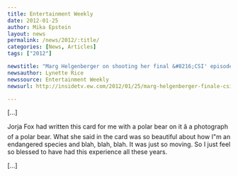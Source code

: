 ```yaml
---
title: Entertainment Weekly
date: 2012-01-25
author: Mika Epstein
layout: news
permalink: /news/2012/:title/
categories: [News, Articles]
tags: ["2012"]

newstitle: "Marg Helgenberger on shooting her final &#8216;CSI' episode, airing tonight: &#8216;Really intense'  "
newsauthor: Lynette Rice  
newssource: Entertainment Weekly  
newsurl: http://insidetv.ew.com/2012/01/25/marg-helgenberger-finale-csi/  

---
```


[...]

Jorja Fox had written this card for me with a polar bear on it â a photograph of a polar bear. What she said in the card was so beautiful about how I"m an endangered species and blah, blah, blah. It was just so moving. So I just feel so blessed to have had this experience all these years.

[...]

